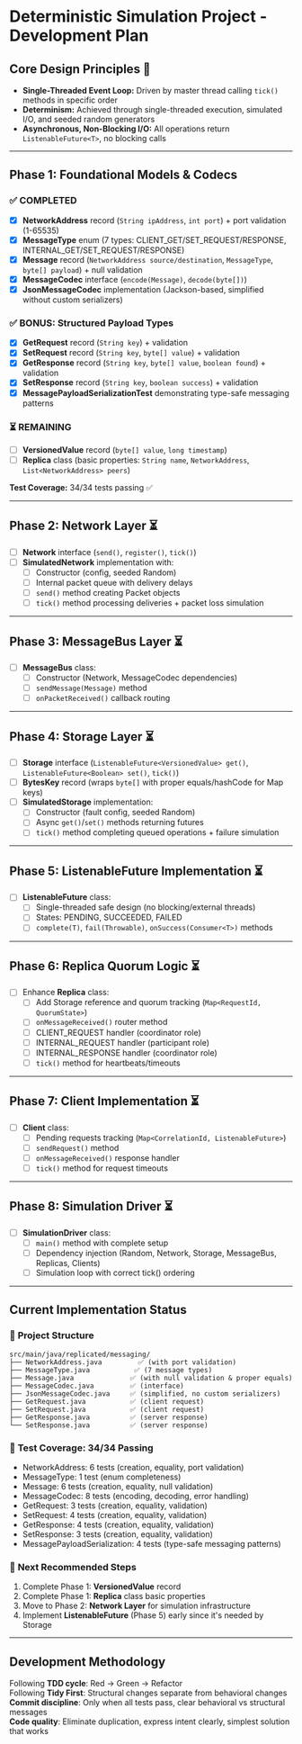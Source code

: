 # Deterministic Simulation Project - Development Plan

## Core Design Principles 🎯

* **Single-Threaded Event Loop:** Driven by master thread calling `tick()` methods in specific order
* **Determinism:** Achieved through single-threaded execution, simulated I/O, and seeded random generators  
* **Asynchronous, Non-Blocking I/O:** All operations return `ListenableFuture<T>`, no blocking calls

---

## Phase 1: Foundational Models & Codecs

### ✅ **COMPLETED** 
- [x] **NetworkAddress** record (`String ipAddress`, `int port`) + port validation (1-65535)
- [x] **MessageType** enum (7 types: CLIENT_GET/SET_REQUEST/RESPONSE, INTERNAL_GET/SET_REQUEST/RESPONSE)  
- [x] **Message** record (`NetworkAddress source/destination`, `MessageType`, `byte[] payload`) + null validation
- [x] **MessageCodec** interface (`encode(Message)`, `decode(byte[])`)
- [x] **JsonMessageCodec** implementation (Jackson-based, simplified without custom serializers)

### ✅ **BONUS: Structured Payload Types**
- [x] **GetRequest** record (`String key`) + validation
- [x] **SetRequest** record (`String key`, `byte[] value`) + validation  
- [x] **GetResponse** record (`String key`, `byte[] value`, `boolean found`) + validation
- [x] **SetResponse** record (`String key`, `boolean success`) + validation
- [x] **MessagePayloadSerializationTest** demonstrating type-safe messaging patterns

### ⏳ **REMAINING**
- [ ] **VersionedValue** record (`byte[] value`, `long timestamp`)
- [ ] **Replica** class (basic properties: `String name`, `NetworkAddress`, `List<NetworkAddress> peers`)

**Test Coverage:** 34/34 tests passing ✅

---

## Phase 2: Network Layer ⏳

- [ ] **Network** interface (`send()`, `register()`, `tick()`)
- [ ] **SimulatedNetwork** implementation with:
  - [ ] Constructor (config, seeded Random)
  - [ ] Internal packet queue with delivery delays
  - [ ] `send()` method creating Packet objects  
  - [ ] `tick()` method processing deliveries + packet loss simulation

---

## Phase 3: MessageBus Layer ⏳

- [ ] **MessageBus** class:
  - [ ] Constructor (Network, MessageCodec dependencies)
  - [ ] `sendMessage(Message)` method
  - [ ] `onPacketReceived()` callback routing

---

## Phase 4: Storage Layer ⏳

- [ ] **Storage** interface (`ListenableFuture<VersionedValue> get()`, `ListenableFuture<Boolean> set()`, `tick()`)
- [ ] **BytesKey** record (wraps `byte[]` with proper equals/hashCode for Map keys)
- [ ] **SimulatedStorage** implementation:
  - [ ] Constructor (fault config, seeded Random)
  - [ ] Async `get()`/`set()` methods returning futures
  - [ ] `tick()` method completing queued operations + failure simulation

---

## Phase 5: ListenableFuture Implementation ⏳

- [ ] **ListenableFuture<T>** class:
  - [ ] Single-threaded safe design (no blocking/external threads)
  - [ ] States: PENDING, SUCCEEDED, FAILED
  - [ ] `complete(T)`, `fail(Throwable)`, `onSuccess(Consumer<T>)` methods

---

## Phase 6: Replica Quorum Logic ⏳  

- [ ] Enhance **Replica** class:
  - [ ] Add Storage reference and quorum tracking (`Map<RequestId, QuorumState>`)
  - [ ] `onMessageReceived()` router method
  - [ ] CLIENT_REQUEST handler (coordinator role)
  - [ ] INTERNAL_REQUEST handler (participant role) 
  - [ ] INTERNAL_RESPONSE handler (coordinator role)
  - [ ] `tick()` method for heartbeats/timeouts

---

## Phase 7: Client Implementation ⏳

- [ ] **Client** class:
  - [ ] Pending requests tracking (`Map<CorrelationId, ListenableFuture>`)
  - [ ] `sendRequest()` method 
  - [ ] `onMessageReceived()` response handler
  - [ ] `tick()` method for request timeouts

---

## Phase 8: Simulation Driver ⏳

- [ ] **SimulationDriver** class:
  - [ ] `main()` method with complete setup
  - [ ] Dependency injection (Random, Network, Storage, MessageBus, Replicas, Clients)
  - [ ] Simulation loop with correct tick() ordering

---

## Current Implementation Status

### 📁 **Project Structure**
```
src/main/java/replicated/messaging/
├── NetworkAddress.java         ✅ (with port validation)
├── MessageType.java           ✅ (7 message types)  
├── Message.java              ✅ (with null validation & proper equals)
├── MessageCodec.java         ✅ (interface)
├── JsonMessageCodec.java     ✅ (simplified, no custom serializers)
├── GetRequest.java           ✅ (client request)
├── SetRequest.java           ✅ (client request)  
├── GetResponse.java          ✅ (server response)
└── SetResponse.java          ✅ (server response)
```

### 🧪 **Test Coverage: 34/34 Passing**
- NetworkAddress: 6 tests (creation, equality, port validation)
- MessageType: 1 test (enum completeness)
- Message: 6 tests (creation, equality, null validation)  
- MessageCodec: 8 tests (encoding, decoding, error handling)
- GetRequest: 3 tests (creation, equality, validation)
- SetRequest: 4 tests (creation, equality, validation)
- GetResponse: 4 tests (creation, equality, validation)  
- SetResponse: 3 tests (creation, equality, validation)
- MessagePayloadSerialization: 4 tests (type-safe messaging patterns)

### 🚀 **Next Recommended Steps**
1. Complete Phase 1: **VersionedValue** record 
2. Complete Phase 1: **Replica** class basic properties
3. Move to Phase 2: **Network Layer** for simulation infrastructure
4. Implement **ListenableFuture** (Phase 5) early since it's needed by Storage

---

## Development Methodology

Following **TDD cycle**: Red → Green → Refactor  
Following **Tidy First**: Structural changes separate from behavioral changes  
**Commit discipline**: Only when all tests pass, clear behavioral vs structural messages  
**Code quality**: Eliminate duplication, express intent clearly, simplest solution that works 